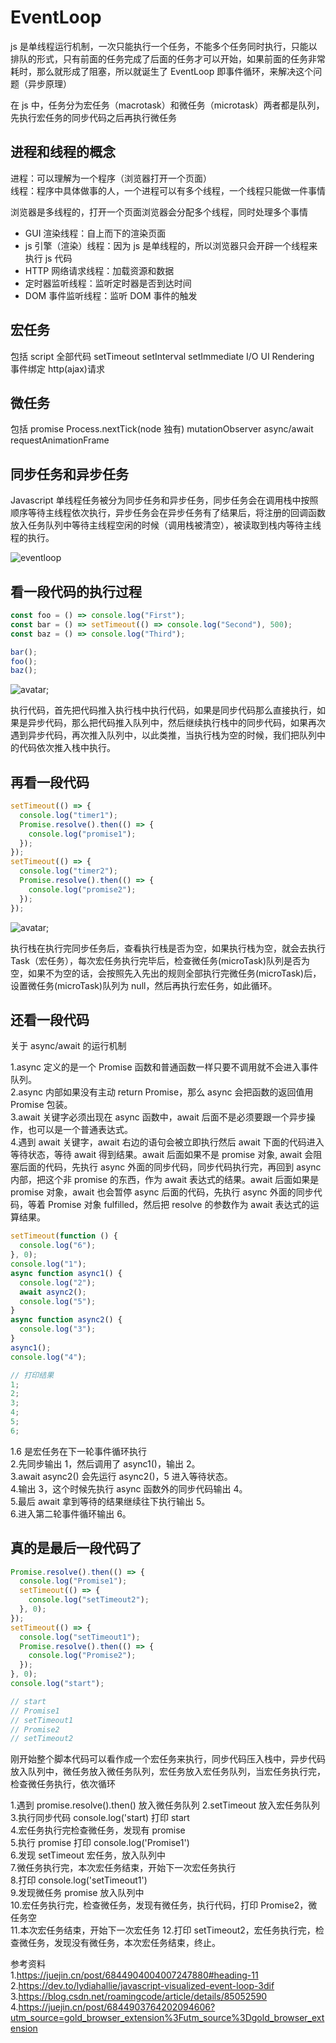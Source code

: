 # EventLoop

js 是单线程运行机制，一次只能执行一个任务，不能多个任务同时执行，只能以排队的形式，只有前面的任务完成了后面的任务才可以开始，如果前面的任务非常耗时，那么就形成了阻塞，所以就诞生了 EventLoop 即事件循环，来解决这个问题（异步原理）

在 js 中，任务分为宏任务（macrotask）和微任务（microtask）两者都是队列，先执行宏任务的同步代码之后再执行微任务

## 进程和线程的概念

进程：可以理解为一个程序（浏览器打开一个页面）  
线程：程序中具体做事的人，一个进程可以有多个线程，一个线程只能做一件事情

浏览器是多线程的，打开一个页面浏览器会分配多个线程，同时处理多个事情

- GUI 渲染线程：自上而下的渲染页面
- js 引擎（渲染）线程：因为 js 是单线程的，所以浏览器只会开辟一个线程来执行 js 代码
- HTTP 网络请求线程：加载资源和数据
- 定时器监听线程：监听定时器是否到达时间
- DOM 事件监听线程：监听 DOM 事件的触发

## 宏任务

包括 script 全部代码 setTimeout setInterval setImmediate I/O UI Rendering 事件绑定 http(ajax)请求

## 微任务

包括 promise Process.nextTick(node 独有) mutationObserver async/await requestAnimationFrame

## 同步任务和异步任务

Javascript 单线程任务被分为同步任务和异步任务，同步任务会在调用栈中按照顺序等待主线程依次执行，异步任务会在异步任务有了结果后，将注册的回调函数放入任务队列中等待主线程空闲的时候（调用栈被清空），被读取到栈内等待主线程的执行。

![eventloop](img/eventloop.png)

## 看一段代码的执行过程

```js
const foo = () => console.log("First");
const bar = () => setTimeout(() => console.log("Second"), 500);
const baz = () => console.log("Third");

bar();
foo();
baz();
```

![avatar](img/04.gif);

执行代码，首先把代码推入执行栈中执行代码，如果是同步代码那么直接执行，如果是异步代码，那么把代码推入队列中，然后继续执行栈中的同步代码，如果再次遇到异步代码，再次推入队列中，以此类推，当执行栈为空的时候，我们把队列中的代码依次推入栈中执行。

## 再看一段代码

```js
setTimeout(() => {
  console.log("timer1");
  Promise.resolve().then(() => {
    console.log("promise1");
  });
});
setTimeout(() => {
  console.log("timer2");
  Promise.resolve().then(() => {
    console.log("promise2");
  });
});
```

![avatar](img/03.gif);

执行栈在执行完同步任务后，查看执行栈是否为空，如果执行栈为空，就会去执行 Task（宏任务），每次宏任务执行完毕后，检查微任务(microTask)队列是否为空，如果不为空的话，会按照先入先出的规则全部执行完微任务(microTask)后，设置微任务(microTask)队列为 null，然后再执行宏任务，如此循环。

## 还看一段代码

关于 async/await 的运行机制

1.async 定义的是一个 Promise 函数和普通函数一样只要不调用就不会进入事件队列。  
2.async 内部如果没有主动 return Promise，那么 async 会把函数的返回值用 Promise 包装。  
3.await 关键字必须出现在 async 函数中，await 后面不是必须要跟一个异步操作，也可以是一个普通表达式。  
4.遇到 await 关键字，await 右边的语句会被立即执行然后 await 下面的代码进入等待状态，等待 await 得到结果。await 后面如果不是 promise 对象, await 会阻塞后面的代码，先执行 async 外面的同步代码，同步代码执行完，再回到 async 内部，把这个非 promise 的东西，作为 await 表达式的结果。await 后面如果是 promise 对象，await 也会暂停 async 后面的代码，先执行 async 外面的同步代码，等着 Promise 对象 fulfilled，然后把 resolve 的参数作为 await 表达式的运算结果。

```js
setTimeout(function () {
  console.log("6");
}, 0);
console.log("1");
async function async1() {
  console.log("2");
  await async2();
  console.log("5");
}
async function async2() {
  console.log("3");
}
async1();
console.log("4");

// 打印结果
1;
2;
3;
4;
5;
6;
```

1.6 是宏任务在下一轮事件循环执行  
2.先同步输出 1，然后调用了 async1()，输出 2。  
3.await async2() 会先运行 async2()，5 进入等待状态。  
4.输出 3，这个时候先执行 async 函数外的同步代码输出 4。  
5.最后 await 拿到等待的结果继续往下执行输出 5。  
6.进入第二轮事件循环输出 6。

## 真的是最后一段代码了

```js
Promise.resolve().then(() => {
  console.log("Promise1");
  setTimeout(() => {
    console.log("setTimeout2");
  }, 0);
});
setTimeout(() => {
  console.log("setTimeout1");
  Promise.resolve().then(() => {
    console.log("Promise2");
  });
}, 0);
console.log("start");

// start
// Promise1
// setTimeout1
// Promise2
// setTimeout2
```

刚开始整个脚本代码可以看作成一个宏任务来执行，同步代码压入栈中，异步代码放入队列中，微任务放入微任务队列，宏任务放入宏任务队列，当宏任务执行完，检查微任务执行，依次循环

1.遇到 promise.resolve().then() 放入微任务队列
2.setTimeout 放入宏任务队列  
3.执行同步代码 console.log('start) 打印 start  
4.宏任务执行完检查微任务，发现有 promise  
5.执行 promise 打印 console.log('Promise1')  
6.发现 setTimeout 宏任务，放入队列中  
7.微任务执行完，本次宏任务结束，开始下一次宏任务执行  
8.打印 console.log('setTimeout1')  
9.发现微任务 promise 放入队列中  
10.宏任务执行完，检查微任务，发现有微任务，执行代码，打印 Promise2，微任务空  
11.本次宏任务结束，开始下一次宏任务 12.打印 setTimeout2，宏任务执行完，检查微任务，发现没有微任务，本次宏任务结束，终止。

参考资料  
1.https://juejin.cn/post/6844904004007247880#heading-11  
2.https://dev.to/lydiahallie/javascript-visualized-event-loop-3dif  
3.https://blog.csdn.net/roamingcode/article/details/85052590  
4.https://juejin.cn/post/6844903764202094606?utm_source=gold_browser_extension%3Futm_source%3Dgold_browser_extension
